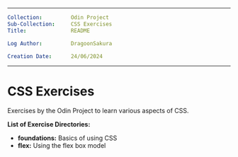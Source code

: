 ___
```yaml
Collection:         Odin Project
Sub-Collection:     CSS Exercises
Title:              README

Log Author:         DragoonSakura

Creation Date:      24/06/2024
```
___

# CSS Exercises

Exercises by the Odin Project to learn various aspects of CSS.

**List of Exercise Directories:**
- **foundations:** Basics of using CSS
- **flex:** Using the flex box model
